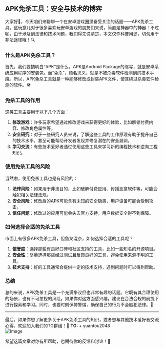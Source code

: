 ## APK免杀工具：安全与技术的博弈

大家好👋，今天咱们来聊聊一个在安卓游戏圈里备受关注的话题——APK免杀工具。这玩意儿对于很多喜欢玩安卓游戏的朋友们来说，简直是神器中的神器！不过呢，由于涉及到法律和技术问题，我们得先说清楚，本文仅作科普用途，切勿用于非法途径哦！🔍

### 什么是APK免杀工具？

首先，我们要搞明白“APK”是什么。APK是Android Package的缩写，就是安卓系统应用程序的安装包。而“免杀”，顾名思义，就是不被杀毒软件检测到的技术手段。所以，APK免杀工具就是一种能够修改或封装APK文件，使其绕过杀毒软件检测的软件。🛠️

### 免杀工具的作用

这类工具主要用于以下几个方面：

1. **修改游戏**：许多玩家希望通过修改游戏来获得更好的体验，比如解锁付费内容、修改角色属性等。
2. **安全研究**：对于一些研究人员来说，了解这些工具的工作原理有助于提升自己的技术水平，甚至可能帮助开发者发现并修复潜在的安全漏洞。
3. **学习交流**：有些技术爱好者通过使用这些工具来学习新的编程技术和逆向工程知识。

### 使用免杀工具的风险

当然啦，使用免杀工具也是有风险的：

1. **法律风险**：如果用于非法目的，比如破解付费应用、传播恶意软件等，可能会触犯相关法律法规。
2. **安全风险**：修改后的APK可能含有未知的安全隐患，用户设备可能会受到攻击。
3. **信任问题**：修改过的应用可能会失去官方支持，用户数据安全得不到保障。

### 如何选择合适的免杀工具

市面上有很多APK免杀工具，但鱼龙混杂，如何选择合适的工具呢？

1. **信誉度**：选择那些有良好口碑和社区支持的工具，比如一些知名的开源项目。
2. **安全性**：尽量选择那些经过测试且反馈良好的工具，避免使用来源不明的工具。
3. **技术支持**：好的工具通常会提供一定的技术支持，遇到问题时可以得到帮助。

### 总结

总的来说，APK免杀工具是一个充满争议但也非常有趣的话题。它既有其合理使用的场景，也有不可忽视的风险。如果你对这方面感兴趣，建议在合法合规的前提下进行探索和学习。同时，也要时刻保持警惕，确保自己的行为不会触犯法律。📖

---

最后，如果你想了解更多关于APK免杀工具的知识，或者想与其他技术爱好者交流心得，欢迎加入我们的TG群组！💪
**TG:** + yuantou2048  
![Image](https://github.com/user-attachments/assets/cf57a8bb-a08e-43c1-ad82-039f33c64200)

希望这篇文章对你有所帮助，也期待你的反馈和讨论！💬